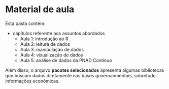 # Material de aula
Esta pasta contém:

- capítulos referente aos assuntos abordados
    + Aula 1: introdução ao R
    + Aula 2: leitura de dados
    + Aula 3: manipulação de dados
    + Aula 4: visualização de dados
    + Aula 5: análise de dados da PNAD Contínua

Além disso, o arquivo **pacotes selecionados** apresenta algumas bibliotecas que buscam dados diretamente nas bases governanmentais, sobretudo informações econômicas.
